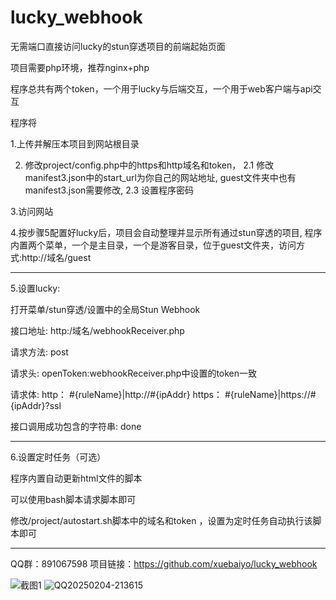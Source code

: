 # lucky_webhook
无需端口直接访问lucky的stun穿透项目的前端起始页面


项目需要php环境，推荐nginx+php


程序总共有两个token，一个用于lucky与后端交互，一个用于web客户端与api交互

程序将


1.上传并解压本项目到网站根目录

2.   修改project/config.php中的https和http域名和token，
2.1  修改manifest3.json中的start_url为你自己的网站地址, guest文件夹中也有manifest3.json需要修改,
2.3  设置程序密码

3.访问网站

4.按步骤5配置好lucky后，项目会自动整理并显示所有通过stun穿透的项目, 程序内置两个菜单，一个是主目录，一个是游客目录，位于guest文件夹，访问方式:http://域名/guest


-------------------------------------------------------------------------------------
5.设置lucky:

打开菜单/stun穿透/设置中的全局Stun Webhook

接口地址:   http:/域名/webhookReceiver.php

请求方法:   post

请求头:   openToken:webhookReceiver.php中设置的token一致

请求体:  http： #{ruleName}|http://#{ipAddr}           https： #{ruleName}|https://#{ipAddr}?ssl

接口调用成功包含的字符串:   done

----------------------------------------------------------------------------------------
6.设置定时任务（可选）

程序内置自动更新html文件的脚本

可以使用bash脚本请求脚本即可

修改/project/autostart.sh脚本中的域名和token ，设置为定时任务自动执行该脚本即可

------------------------------------------------

QQ群：891067598
项目链接：https://github.com/xuebaiyo/lucky_webhook


![截图1](https://github.com/user-attachments/assets/d13c26d4-3148-4591-a1dd-ce4557f50bd8)
![QQ20250204-213615](https://github.com/user-attachments/assets/5704ebac-bca9-4bf3-a66e-56d75127b9e3)
